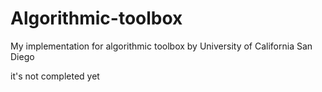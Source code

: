# Algorithmic-toolbox
My implementation for algorithmic toolbox by University of California San Diego

it's not completed yet 
